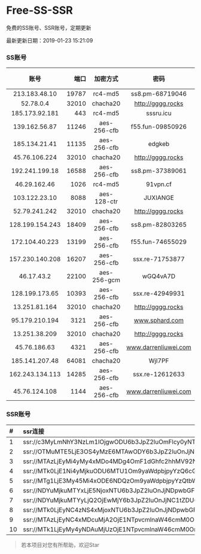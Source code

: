 # Free-SS-SSR

免费的SS账号、SSR账号，定期更新

最新更新日期：2019-01-23 15:21:09 

### SS账号

|账号|端口|加密方式|密码|更新时间|国家|
|:-----:|-----:|:----:|:----:|:----:|:----:|
|213.183.48.10|19787|rc4-md5|ss8.pm-68719046|15:17:04|RU|
|52.78.0.4|32010|chacha20|http://gggg.rocks|15:17:16|KR|
|185.173.92.181|443|rc4-md5|sssru.icu|15:17:19|RU|
|139.162.56.87|11246|aes-256-cfb|f55.fun-09850926|15:17:05|SG|
|185.134.21.41|11135|aes-256-cfb|edgkeb|15:17:13|GB|
|45.76.106.224|32010|chacha20|http://gggg.rocks|15:17:14|JP|
|192.241.199.18|16588|aes-256-cfb|ss8.pm-37389061|15:17:04|US|
|46.29.162.46|1026|rc4-md5|91vpn.cf|15:17:22|RU|
|103.122.23.10|8088|aes-128-ctr|JUXIANGE|15:17:08|US|
|52.79.241.242|32010|chacha20|http://gggg.rocks|15:17:13|KR|
|128.199.154.243|18409|aes-256-cfb|ss8.pm-82803265|15:17:05|SG|
|172.104.40.223|13199|aes-256-cfb|f55.fun-74655029|15:17:05|SG|
|157.230.140.208|16207|aes-256-cfb|ssx.re-71753877|15:17:05|US|
|46.17.43.2|22100|aes-256-gcm|wGQ4vA7D|15:07:15|RU|
|128.199.173.65|10393|aes-256-cfb|ssx.re-42949931|15:17:06|SG|
|13.251.81.164|32010|chacha20|http://gggg.rocks|15:12:16|SG|
|95.179.210.194|3121|aes-256-cfb|www.sphard.com|15:17:12|FR|
|13.251.38.209|32010|chacha20|http://gggg.rocks|15:17:06|SG|
|45.76.186.63|4321|aes-256-cfb|www.darrenliuwei.com|15:17:13|SG|
|185.141.207.48|64081|chacha20|WjI7PF|15:17:13|GB|
|162.243.134.113|14285|aes-256-cfb|ssx.re-12612633|15:17:04|US|
|45.76.124.108|1144|aes-256-cfb|www.darrenliuwei.com|15:17:06|AU|


### SSR账号

|#|ssr连接|
|:-----|:-----|
|1|ssr://c3MyLmNhY3NzLm1lOjgwODU6b3JpZ2luOmFlcy0yNTYtY2ZiOnBsYWluOk5EY3hOVEEyTXpVMk9BLz9yZW1hcmtzPVUxTlNWRTlQVEY5T2IyUmxPdVNfaE9lOWwtYVdyeUEmZ3JvdXA9VjFkWExsTlRVbE5VVDA5TUxrTlBUUQ|
|2|ssr://OTMuMTE5LjE3OS4yMzE6MTAwODY6b3JpZ2luOnJjNC1tZDUtNjpwbGFpbjpiV2xzZFhoby8_b2Jmc3BhcmFtPTVweTY1Wnk2NXJXTDZLLUVPbWgwZEhBNkx5OTBMbU51TDBWb1pHMVVlR1UmcHJvdG9wYXJhbT1NVERsaFlNeGRPYXpxT1dHakRwb2RIUndPaTh2ZEM1amJpOVNaVVZSV25oeiZyZW1hcmtzPVUxTlNWRTlQVEY5T2IyUmxPdWU5bC1tcHJPV3d2T1M2bWlBJmdyb3VwPVYxZFhMbE5UVWxOVVQwOU1Ma05QVFE|
|3|ssr://MTAzLjEyMi4yMy4xMDo4MDg4OmF1dGhfc2hhMV92NDphZXMtMTI4LWN0cjpwbGFpbjpTbFZZU1VGT1IwVS8_b2Jmc3BhcmFtPTVweTY1Wnk2NXJXTDZLLUVPbWgwZEhBNkx5OTBMbU51TDBWb1pHMVVlR1UmcHJvdG9wYXJhbT1NVERsaFlNeGRPYXpxT1dHakRwb2RIUndPaTh2ZEM1amJpOVNaVVZSV25oeiZyZW1hcmtzPVUxTlNWRTlQVEY5T2IyUmxPdVM2bXVXa3F1V2NzT1dNdWlBJmdyb3VwPVYxZFhMbE5UVWxOVVQwOU1Ma05QVFE|
|4|ssr://MTk0LjE1Ni4yMjkuODU6MTU1Om9yaWdpbjpyYzQ6cGxhaW46Ykc1amJnLz9yZW1hcmtzPVUxTlNWRTlQVEY5T2IyUmxPdVctdC1XYnZTQSZncm91cD1WMWRYTGxOVFVsTlVUMDlNTGtOUFRR|
|5|ssr://MTg1LjE3My45Mi4xODE6NDQzOm9yaWdpbjpyYzQtbWQ1OnBsYWluOmMzTnpjblV1YVdOMS8_cmVtYXJrcz1VMU5TVkU5UFRGOU9iMlJsT3VTX2hPZTlsLWFXcnlBJmdyb3VwPVYxZFhMbE5UVWxOVVQwOU1Ma05QVFE|
|6|ssr://NDYuMjkuMTYxLjE5NjoxNTU6b3JpZ2luOnJjNDpwbGFpbjpiRzVqYmcvP3JlbWFya3M9VTFOU1ZFOVBURjlPYjJSbE91U19oT2U5bC1hV3J5QSZncm91cD1WMWRYTGxOVFVsTlVUMDlNTGtOUFRR|
|7|ssr://NDYuMjkuMTYyLjQ2OjEwMjY6b3JpZ2luOnJjNC1tZDU6cGxhaW46T1RGMmNHNHVZMlkvP3JlbWFya3M9VTFOU1ZFOVBURjlPYjJSbE91U19oT2U5bC1hV3J5QSZncm91cD1WMWRYTGxOVFVsTlVUMDlNTGtOUFRR|
|8|ssr://MTk0LjEyNC4zNS4xMjoxNTU6b3JpZ2luOnJjNDpwbGFpbjpiRzVqYmcvP3JlbWFya3M9VTFOU1ZFOVBURjlPYjJSbE91ZVJudVdqcXlBJmdyb3VwPVYxZFhMbE5UVWxOVVQwOU1Ma05QVFE|
|9|ssr://MTAzLjEyNC4xMDcuMjA2OjE1NTpvcmlnaW46cmM0OnBsYWluOmJHNWpiZy8_cmVtYXJrcz1VMU5TVkU5UFRGOU9iMlJsT3VTNm11V2txdVdjc09XTXVpQSZncm91cD1WMWRYTGxOVFVsTlVUMDlNTGtOUFRR|
|10|ssr://MTk1LjEyMy4yNDAuMjUzOjE1NTpvcmlnaW46cmM0OnBsYWluOmJHNWpiZy8_cmVtYXJrcz1VMU5TVkU5UFRGOU9iMlJsT3VTNWpPV0ZpLVdGc0NBJmdyb3VwPVYxZFhMbE5UVWxOVVQwOU1Ma05QVFE|


> 若本项目对您有所帮助，欢迎Star